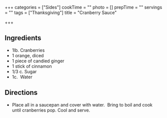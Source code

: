 +++
categories = ["Sides"]
cookTime = ""
photo = []
prepTime = ""
servings = ""
tags = ["Thanksgiving"]
title = "Cranberry Sauce"

+++
## Ingredients
- 1lb. Cranberries
- 1 orange, diced
- 1 piece of candied ginger
- 1 stick of cinnamon
- 1/3 c. Sugar
- 1c.  Water

## Directions
- Place all in a saucepan and cover with water.  Bring to boil and cook until cranberries pop. Cool and serve.